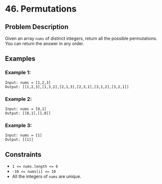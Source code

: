 # 46. Permutations

## Problem Description

Given an array `nums` of distinct integers, return all the possible permutations. You can return the answer in any order.

## Examples

### Example 1:
```
Input: nums = [1,2,3]
Output: [[1,2,3],[1,3,2],[2,1,3],[2,3,1],[3,1,2],[3,2,1]]
```

### Example 2:
```
Input: nums = [0,1]
Output: [[0,1],[1,0]]
```

### Example 3:
```
Input: nums = [1]
Output: [[1]]
```

## Constraints
- `1 <= nums.length <= 6`
- `-10 <= nums[i] <= 10`
- All the integers of `nums` are unique. 